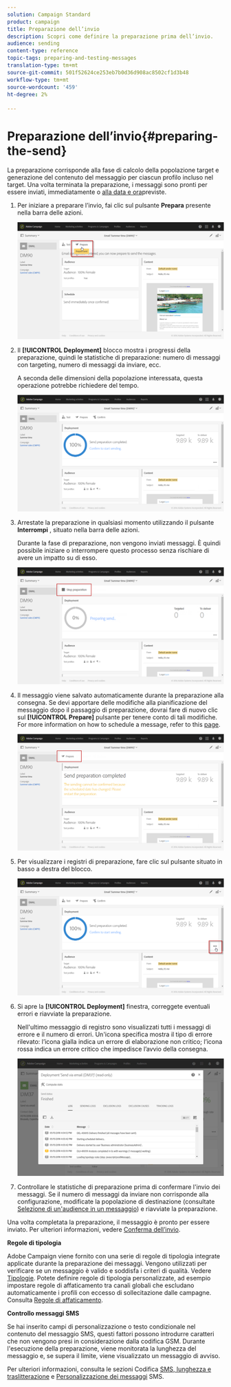 ```yaml
---
solution: Campaign Standard
product: campaign
title: Preparazione dell’invio
description: Scopri come definire la preparazione prima dell’invio.
audience: sending
content-type: reference
topic-tags: preparing-and-testing-messages
translation-type: tm+mt
source-git-commit: 501f52624ce253eb7b0d36d908ac8502cf1d3b48
workflow-type: tm+mt
source-wordcount: '459'
ht-degree: 2%

---
```



# Preparazione dell’invio{#preparing-the-send}

La preparazione corrisponde alla fase di calcolo della popolazione target e generazione del contenuto del messaggio per ciascun profilo incluso nel target. Una volta terminata la preparazione, i messaggi sono pronti per essere inviati, immediatamente o [alla data e ora](../../sending/using/about-scheduling-messages.md)previste.

1. Per iniziare a preparare l’invio, fai clic sul pulsante **Prepara** presente nella barra delle azioni.

   ![](assets/preparing_delivery_2.png)

1. Il **[!UICONTROL Deployment]** blocco mostra i progressi della preparazione, quindi le statistiche di preparazione: numero di messaggi con targeting, numero di messaggi da inviare, ecc.

   A seconda delle dimensioni della popolazione interessata, questa operazione potrebbe richiedere del tempo.

   ![](assets/preparing_delivery.png)

1. Arrestate la preparazione in qualsiasi momento utilizzando il pulsante **Interrompi** , situato nella barra delle azioni.

   Durante la fase di preparazione, non vengono inviati messaggi. È quindi possibile iniziare o interrompere questo processo senza rischiare di avere un impatto su di esso.

   ![](assets/preparing_delivery_6.png)

1. Il messaggio viene salvato automaticamente durante la preparazione alla consegna. Se devi apportare delle modifiche alla pianificazione del messaggio dopo il passaggio di preparazione, dovrai fare di nuovo clic sul **[!UICONTROL Prepare]** pulsante per tenere conto di tali modifiche. For more information on how to schedule a message, refer to this [page](../../sending/using/about-scheduling-messages.md).

   ![](assets/preparing_delivery_5.png)

1. Per visualizzare i registri di preparazione, fare clic sul pulsante situato in basso a destra del blocco.

   ![](assets/preparing_delivery_4.png)

1. Si apre la **[!UICONTROL Deployment]** finestra, correggete eventuali errori e riavviate la preparazione.

   Nell&#39;ultimo messaggio di registro sono visualizzati tutti i messaggi di errore e il numero di errori. Un&#39;icona specifica mostra il tipo di errore rilevato: l’icona gialla indica un errore di elaborazione non critico; l’icona rossa indica un errore critico che impedisce l’avvio della consegna.

   ![](assets/preparing_delivery_3.png)

1. Controllare le statistiche di preparazione prima di confermare l&#39;invio dei messaggi. Se il numero di messaggi da inviare non corrisponde alla configurazione, modificate la popolazione di destinazione (consultate [Selezione di un&#39;audience in un messaggio](../../audiences/using/selecting-an-audience-in-a-message.md)) e riavviate la preparazione.

Una volta completata la preparazione, il messaggio è pronto per essere inviato. Per ulteriori informazioni, vedere [Conferma dell’invio](../../sending/using/confirming-the-send.md).

**Regole di tipologia**

 Adobe Campaign viene fornito con una serie di regole di tipologia integrate applicate durante la preparazione dei messaggi. Vengono utilizzati per verificare se un messaggio è valido e soddisfa i criteri di qualità. Vedere [Tipologie](../../sending/using/about-typology-rules.md). Potete definire regole di tipologia personalizzate, ad esempio impostare regole di affaticamento tra canali globali che escludano automaticamente i profili con eccesso di sollecitazione dalle campagne. Consulta [Regole di affaticamento](../../sending/using/fatigue-rules.md).

**Controllo messaggi SMS**

Se hai inserito campi di personalizzazione o testo condizionale nel contenuto del messaggio SMS, questi fattori possono introdurre caratteri che non vengono presi in considerazione dalla codifica GSM. Durante l&#39;esecuzione della preparazione, viene monitorata la lunghezza del messaggio e, se supera il limite, viene visualizzato un messaggio di avviso.

Per ulteriori informazioni, consulta le sezioni Codifica [SMS, lunghezza e traslitterazione](../../administration/using/configuring-sms-channel.md#sms-encoding--length-and-transliteration) e [Personalizzazione dei messaggi](../../channels/using/personalizing-sms-messages.md) SMS.
